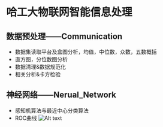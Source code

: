 # 哈工大物联网智能信息处理
## 数据预处理——Communication
* 数据集读取平台及盒图分析，均值，中位数，众数，五数概括
* 直方图，分位数图分析
* 数据清理&数据规范化
* 相关分析&卡方检验

## 神经网络——Nerual_Network
* 感知机算法与最近中心分类算法
* ROC曲线
![Alt text](https://github.com/SalamanderJY/Data-Mining/blob/master/%E6%99%BA%E8%83%BD%E6%95%B0%E6%8D%AE%E5%A4%84%E7%90%86%E5%B9%B3%E5%8F%B0/roc.jpg)
